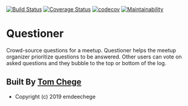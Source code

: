 [![Build Status](https://www.travis-ci.org/emdeechege/Questionaire-API.svg?branch=develop)](https://www.travis-ci.org/emdeechege/Questionaire-API)
[![Coverage Status](https://coveralls.io/repos/github/emdeechege/Questionaire-API/badge.svg)](https://coveralls.io/github/emdeechege/Questionaire-API)
[![codecov](https://codecov.io/gh/emdeechege/Questionaire-API/branch/develop/graph/badge.svg)](https://codecov.io/gh/emdeechege/Questionaire-API)
[![Maintainability](https://api.codeclimate.com/v1/badges/ffd17ba2407696810c0d/maintainability)](https://codeclimate.com/github/emdeechege/Questionaire-API/maintainability)


# Questioner

Crowd-source questions for a meetup. Questioner helps the meetup organizer prioritize questions to be answered. Other users can vote on asked questions and they bubble to the top or bottom of the log.


## Built By [Tom Chege](https://github.com/emdeechege/)
* Copyright (c) 2019 emdeechege
